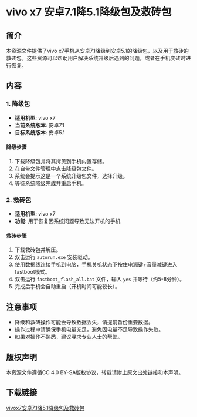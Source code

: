 # vivo x7 安卓7.1降5.1降级包及救砖包

## 简介

本资源文件提供了vivo x7手机从安卓7.1降级到安卓5.1的降级包，以及用于救砖的救砖包。这些资源可以帮助用户解决系统升级后遇到的问题，或者在手机变砖时进行恢复。

## 内容

### 1. 降级包

- **适用机型**: vivo x7
- **当前系统版本**: 安卓7.1
- **目标系统版本**: 安卓5.1

#### 降级步骤

1. 下载降级包并将其拷贝到手机内置存储。
2. 在自带文件管理中点击降级包文件。
3. 系统会提示这是一个系统升级包文件，选择升级。
4. 等待系统降级完成并重启手机。

### 2. 救砖包

- **适用机型**: vivo x7
- **功能**: 用于恢复因系统问题导致无法开机的手机

#### 救砖步骤

1. 下载救砖包并解压。
2. 双击运行 `autorun.exe` 安装驱动。
3. 使用数据线连接手机到电脑，手机关机状态下按住电源键+音量减键进入fastboot模式。
4. 双击运行 `fastboot_flash_all.bat` 文件，输入 `yes` 并等待（约5-8分钟）。
5. 完成后手机会自动重启（开机时间可能较长）。

## 注意事项

- 降级和救砖操作可能会导致数据丢失，请提前备份重要数据。
- 操作过程中请确保手机电量充足，避免因电量不足导致操作失败。
- 如果对操作不熟悉，建议寻求专业人士的帮助。

## 版权声明

本资源文件遵循CC 4.0 BY-SA版权协议，转载请附上原文出处链接和本声明。

## 下载链接

[vivox7安卓7.1降5.1降级包及救砖包](https://pan.quark.cn/s/d3f96b67887e)